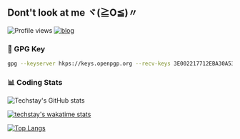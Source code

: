 ## Dont't look at me ヾ(≧O≦)〃

![Profile views](https://komarev.com/ghpvc/?username=techstay&style=flat&color=brightgreen)
[![blog](https://img.shields.io/badge/blog-techstay.tech-informational)](https://techstay.tech)

### 🔑 GPG Key

```sh
gpg --keyserver hkps://keys.openpgp.org --recv-keys 3E002217712EBA30A53D485F7CDDF9CBDDF9BF2E
```

### 📊 Coding Stats

![Techstay's GitHub stats](https://github-readme-stats.vercel.app/api?username=techstay&show_icons=true)

[![techstay's wakatime stats](https://github-readme-stats.vercel.app/api/wakatime?username=techstay)](https://github.com/techstay)

[![Top Langs](https://github-readme-stats.vercel.app/api/top-langs/?username=techstay&hide=javascript,html&show_icons=true&layout=compact)](https://github.com/anuraghazra/github-readme-stats)
